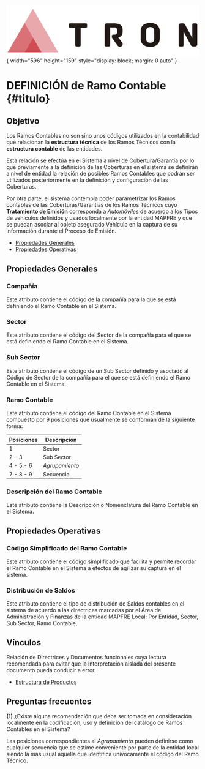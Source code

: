 ![Imagen LOGO](./00-Imagen/logo-TRON.png){ width="596" height="159" style="display: block; margin: 0 auto" }

# DEFINICIÓN de Ramo Contable {#titulo}

## Objetivo

Los Ramos Contables no son sino unos códigos utilizados en la contabilidad que relacionan la **estructura técnica** de los Ramos Técnicos con la **estructura contable** de las entidades.

Esta relación se efectúa en el Sistema a nivel de Cobertura/Garantía por lo que previamente a la definición de las Coberturas en el sistema se definirán a nivel de entidad  la relación de posibles Ramos Contables que podrán ser utilizados posteriormente en la definición y configuración de las Coberturas.

Por otra parte, el sistema contempla poder parametrizar los Ramos contables de las Coberturas/Garantías de los Ramos Técnicos cuyo **Tratamiento de Emisión** corresponda a *Automóviles* de acuerdo a los Tipos de vehículos definidos y usados localmente por la entidad MAPFRE y que se puedan asociar al objeto asegurado Vehículo en la captura de su información durante el Proceso de Emisión.

- [Propiedades Generales](#propiedades-generales)
- [Propiedades Operativas](#propiedades-operativas)

## Propiedades Generales

### **Compañía**

Este atributo contiene el código de la compañía para la que se está definiendo el Ramo Contable en el Sistema.

### **Sector**

Este atributo contiene el código del Sector de la compañía para el que se está definiendo el Ramo Contable en el Sistema.

### **Sub Sector**

Este atributo contiene el código de un Sub Sector definido y asociado al Código de Sector de la compañía para el que se está definiendo el Ramo Contable en el Sistema.

### **Ramo Contable**

Este atributo contiene el código del Ramo Contable en el Sistema compuesto por 9 posiciones que usualmente se conforman de la siguiente forma:

| Posiciones       | Descripción       |
| ----------       | -----------       |
| 1                | Sector            | 
| 2 - 3            | Sub Sector        |
| 4 - 5 - 6        | *Agrupamiento*    |
| 7 - 8 - 9        | Secuencia         |

### **Descripción del Ramo Contable**

Este atributo contiene la Descripción o Nomenclatura del Ramo Contable en el Sistema.

## Propiedades Operativas

### **Código Simplificado del Ramo Contable**

Este atributo contiene el código simplificado que facilita y permite recordar el Ramo Contable en el Sistema a efectos de agilizar su captura en el sistema.

### **Distribución de Saldos**

Este atributo contiene el tipo de distribución de Saldos contables en el sistema de acuerdo a las directrices marcadas por el Área de Administración y Finanzas de la entidad MAPFRE Local: Por Entidad, Sector, Sub Sector, Ramo Contable, 

## Vínculos

Relación de Directrices y Documentos funcionales cuya lectura recomendada para evitar que la interpretación aislada del presente documento pueda conducir a error.

- [Estructura de Productos](../../../../../../01-TRON/01-Documentacion/01-Modulos/01-Comunes/01-Definicion/04-Estructura-Producto/DEFINICION-Estructura-Productos.md#titulo)

## Preguntas frecuentes

**(1)** ¿Existe alguna recomendación que deba ser tomada en consideración localmente en la codificación, uso y definición del catálogo de Ramos Contables en el Sistema?

Las posiciones correspondientes al *Agrupamiento* pueden definirse como cualquier secuencia que se estime conveniente por parte de la entidad local siendo la más usual aquella que identifica unívocamente el código del Ramo Técnico.

[Tabla TRON: G1002000]:<>